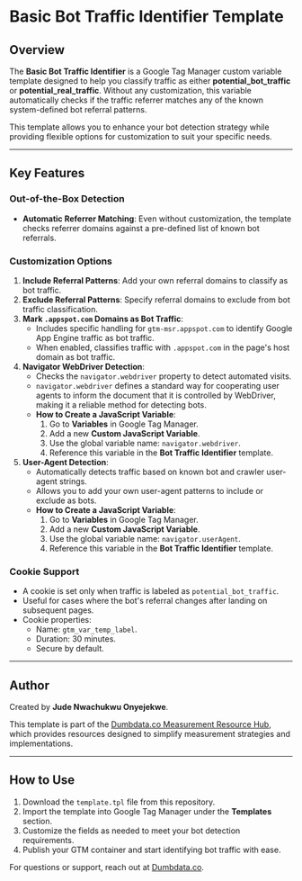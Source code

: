 # Basic Bot Traffic Identifier Template

## Overview

The **Basic Bot Traffic Identifier** is a Google Tag Manager custom variable template designed to help you classify traffic as either **potential_bot_traffic** or **potential_real_traffic**. Without any customization, this variable automatically checks if the traffic referrer matches any of the known system-defined bot referral patterns.

This template allows you to enhance your bot detection strategy while providing flexible options for customization to suit your specific needs.

---

## Key Features

### Out-of-the-Box Detection
- **Automatic Referrer Matching**: Even without customization, the template checks referrer domains against a pre-defined list of known bot referrals.

### Customization Options
1. **Include Referral Patterns**: Add your own referral domains to classify as bot traffic.
2. **Exclude Referral Patterns**: Specify referral domains to exclude from bot traffic classification.
3. **Mark `.appspot.com` Domains as Bot Traffic**:
   - Includes specific handling for `gtm-msr.appspot.com` to identify Google App Engine traffic as bot traffic.
   - When enabled, classifies traffic with `.appspot.com` in the page's host domain as bot traffic.
4. **Navigator WebDriver Detection**:
   - Checks the `navigator.webdriver` property to detect automated visits.
   - `navigator.webdriver` defines a standard way for cooperating user agents to inform the document that it is controlled by WebDriver, making it a reliable method for detecting bots.
   - **How to Create a JavaScript Variable**:
     1. Go to **Variables** in Google Tag Manager.
     2. Add a new **Custom JavaScript Variable**.
     3. Use the global variable name: `navigator.webdriver`.
     4. Reference this variable in the **Bot Traffic Identifier** template.
5. **User-Agent Detection**:
   - Automatically detects traffic based on known bot and crawler user-agent strings.
   - Allows you to add your own user-agent patterns to include or exclude as bots.
   - **How to Create a JavaScript Variable**:
     1. Go to **Variables** in Google Tag Manager.
     2. Add a new **Custom JavaScript Variable**.
     3. Use the global variable name: `navigator.userAgent`.
     4. Reference this variable in the **Bot Traffic Identifier** template.

### Cookie Support
- A cookie is set only when traffic is labeled as `potential_bot_traffic`.
- Useful for cases where the bot's referral changes after landing on subsequent pages.
- Cookie properties:
  - Name: `gtm_var_temp_label`.
  - Duration: 30 minutes.
  - Secure by default.

---

## Author

Created by **Jude Nwachukwu Onyejekwe**.

This template is part of the [Dumbdata.co Measurement Resource Hub](https://dumbdata.co), which provides resources designed to simplify measurement strategies and implementations.

---

## How to Use
1. Download the `template.tpl` file from this repository.
2. Import the template into Google Tag Manager under the **Templates** section.
3. Customize the fields as needed to meet your bot detection requirements.
4. Publish your GTM container and start identifying bot traffic with ease.

For questions or support, reach out at [Dumbdata.co](https://dumbdata.co).
